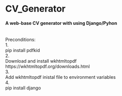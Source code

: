 # CV_Generator
<h4>A web-base CV generator with using Django/Pyhon </h4>  <br>
Preconditions: <br>
1. <br>
pip install pdfkid <br>
2. <br>
Download and install wkhtmltopdf  <br>
https://wkhtmltopdf.org/downloads.html <br>
3. <br>
Add wkhtmltopdf inistal file to environment variables <br>
4. <br>
pip install django
